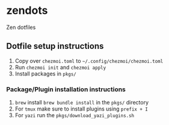 # zendots

Zen dotfiles

## Dotfile setup instructions

1. Copy over `chezmoi.toml` to `~/.config/chezmoi/chezmoi.toml`
2. Run `chezmoi init` and `chezmoi apply`
3. Install packages in `pkgs/`

### Package/Plugin installation instructions

1. `brew` install `brew bundle install` in the `pkgs/` directory
2. For `tmux` make sure to install plugins using `prefix + I`
3. For `yazi` run the `pkgs/download_yazi_plugins.sh`
